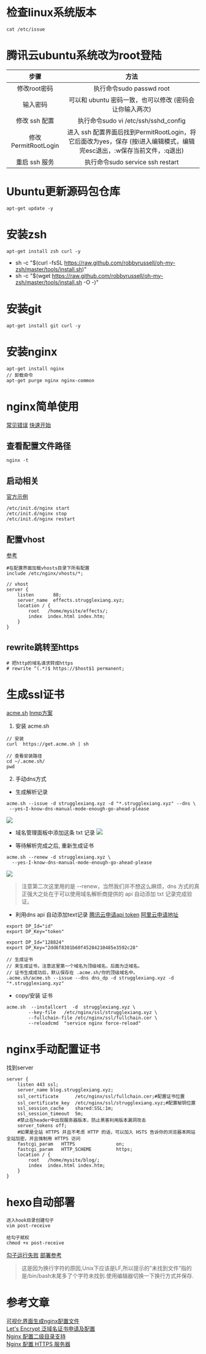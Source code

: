 # 检查linux系统版本
```
cat /etc/issue
```

# 腾讯云ubuntu系统改为root登陆
| 步骤 | 方法 | 
| :----:| :----: | 
| 修改root密码 | 执行命令sudo passwd root | 
| 输入密码 | 可以和 ubuntu 密码一致，也可以修改 (密码会让你输入两次) | 
| 修改 ssh 配置 | 执行命令sudo vi /etc/ssh/sshd_config | 
| 修改 PermitRootLogin | 进入 ssh 配置界面后找到PermitRootLogin，将它后面改为yes，保存 (按i进入编辑模式，编辑完esc退出，:w保存当前文件，:q退出) | 
| 重启 ssh 服务 | 执行命令sudo service ssh restart | 

# Ubuntu更新源码包仓库
```
apt-get update -y
```

# 安装zsh
```
apt-get install zsh curl -y
```
* sh -c "$(curl -fsSL https://raw.github.com/robbyrussell/oh-my-zsh/master/tools/install.sh)"
* sh -c "$(wget https://raw.github.com/robbyrussell/oh-my-zsh/master/tools/install.sh -O -)"

# 安装git
```
apt-get install git curl -y
```

# 安装nginx
```
apt-get install nginx
// 卸载命令
apt-get purge nginx nginx-common
```
# nginx简单使用
[常见错误](http://wiki.nginx.org/Pitfalls)
[快速开始](http://wiki.nginx.org/QuickStart)

## 查看配置文件路径
```
nginx -t
```

## 启动相关
[官方示例](https://www.nginx.com/resources/wiki/start/topics/tutorials/commandline/?highlight=start)
```
/etc/init.d/nginx start
/etc/init.d/nginx stop
/etc/init.d/nginx restart
```

## 配置vhost
[参考](https://www.cnblogs.com/wyy1234/p/10548962.html)
```
#在配置界面加载vhosts目录下所有配置
include /etc/nginx/vhosts/*;
```
```
// vhost 
server {
    listen       80;
    server_name  effects.strugglexiang.xyz;
    location / {
        root   /home/mysite/effects/;
        index  index.html index.htm;
    }
}
```

## rewrite跳转至https
```
# 把http的域名请求转成https
# rewrite ^(.*)$ https://$host$1 permanent;
```

# 生成ssl证书
[acme.sh](https://github.com/Neilpang/acme.sh)
[lnmp方案](https://lnmp.org/faq/letsencrypt-wildcard-ssl.html)

1. 安装 acme.sh
```
// 安装
curl  https://get.acme.sh | sh

// 查看安装路径
cd ~/.acme.sh/
pwd
```

2. 手动dns方式
* 生成解析记录
```
acme.sh --issue -d strugglexiang.xyz -d "*.strugglexiang.xyz" --dns \
 --yes-I-know-dns-manual-mode-enough-go-ahead-please
```
![](http://source.strugglexiang.xyz/acme2.png)

* 域名管理面板中添加这条 txt 记录
![](http://source.strugglexiang.xyz/acme1.png)


* 等待解析完成之后, 重新生成证书
```
acme.sh --renew -d strugglexiang.xyz \
  --yes-I-know-dns-manual-mode-enough-go-ahead-please
```
![](http://source.strugglexiang.xyz/acme3.png)
> 注意第二次这里用的是 --renew，当然我们并不想这么麻烦，dns 方式的真正强大之处在于可以使用域名解析商提供的 api 自动添加 txt 记录完成验证。

* 利用dns api 自动添加text记录
[腾讯云申请api token](https://www.dnspod.cn/console/user/security)
[阿里云申请地址](https://ak-console.aliyun.com/#/accesskey)
```
export DP_Id="id"
export DP_Key="token"

export DP_Id="128824"
export DP_Key="2dd6f8301b60f45284210485e3592c28"
```
```
// 生成证书
// 来生成证书，注意这里第一个域名为顶级域名，后面为泛域名。
// 证书生成成功后，默认保存在 .acme.sh/你的顶级域名中。
.acme.sh/acme.sh --issue --dns dns_dp -d strugglexiang.xyz -d "*.strugglexiang.xyz"
```



* copy/安装 证书
```
acme.sh  --installcert  -d  strugglexiang.xyz \
        --key-file   /etc/nginx/ssl/strugglexiang.xyz \
        --fullchain-file /etc/nginx/ssl/fullchain.cer \
        --reloadcmd  "service nginx force-reload"
```

# nginx手动配置证书
找到server
```
server {
    listen 443 ssl;
    server_name blog.strugglexiang.xyz;
    ssl_certificate      /etc/nginx/ssl/fullchain.cer;#配置证书位置
    ssl_certificate_key  /etc/nginx/ssl/strugglexiang.xyz;#配置秘钥位置
    ssl_session_cache    shared:SSL:1m;
    ssl_session_timeout  5m;
    #禁止在header中出现服务器版本，防止黑客利用版本漏洞攻击
    server_tokens off;
    #如果是全站 HTTPS 并且不考虑 HTTP 的话，可以加入 HSTS 告诉你的浏览器本网站全站加密，并且强制用 HTTPS 访问
    fastcgi_param   HTTPS               on;
    fastcgi_param   HTTP_SCHEME         https;
    location / {
        root   /home/mysite/blog/;
        index  index.html index.htm;
    }
}
```


# hexo自动部署
```
进入hook目录创建勾子
vim post-receive  

给勾子赋权
chmod +x post-receive
```

[勾子运行失败](https://stackoverflow.com/questions/11630433/git-remote-error-cannot-run-hooks-post-receive-no-such-file-or-directory/40355988)
[部署参考](https://www.jianshu.com/p/70bf58c48010)

> 这是因为换行字符的原因,Unix下应该是LF,所以提示的”未找到文件”指的是/bin/bash末尾多了个字符未找到.使用编辑器切换一下换行方式并保存.

# 参考文章
[可视化界面生成nginx配置文件](https://github.com/digitalocean/nginxconfig.io)  
[Let's Encrypt 泛域名证书申请及配置](https://learnku.com/articles/13496/lets-encrypt-pan-domain-name-application-and-configuration)  
[Nginx 配置二级目录支持](https://learnku.com/articles/29297)  
[Nginx 配置 HTTPS 服务器](https://aotu.io/notes/2016/08/16/nginx-https/index.html)
